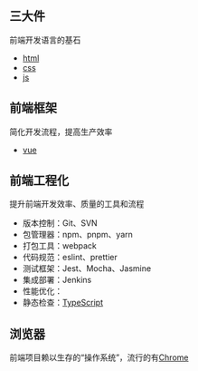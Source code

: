 ## 三大件

前端开发语言的基石

- [html](./html/README.md)
- [css](./css/README.md)
- [js](./js/README.md)

## 前端框架

简化开发流程，提高生产效率

- [vue](./vue/README.md)

## 前端工程化

提升前端开发效率、质量的工具和流程

- 版本控制：Git、SVN
- 包管理器：npm、pnpm、yarn
- 打包工具：webpack
- 代码规范：eslint、prettier
- 测试框架：Jest、Mocha、Jasmine
- 集成部署：Jenkins
- 性能优化：
- 静态检查：[TypeScript](./ts/README.md)

## 浏览器

前端项目赖以生存的“操作系统”，流行的有[Chrome](./chrome/README.md)
